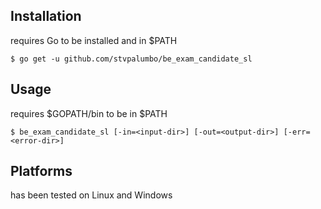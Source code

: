 
## Installation
requires Go to be installed and in $PATH
```
$ go get -u github.com/stvpalumbo/be_exam_candidate_sl
```

## Usage
requires $GOPATH/bin to be in $PATH
```
$ be_exam_candidate_sl [-in=<input-dir>] [-out=<output-dir>] [-err=<error-dir>]
```

## Platforms
has been tested on Linux and Windows

